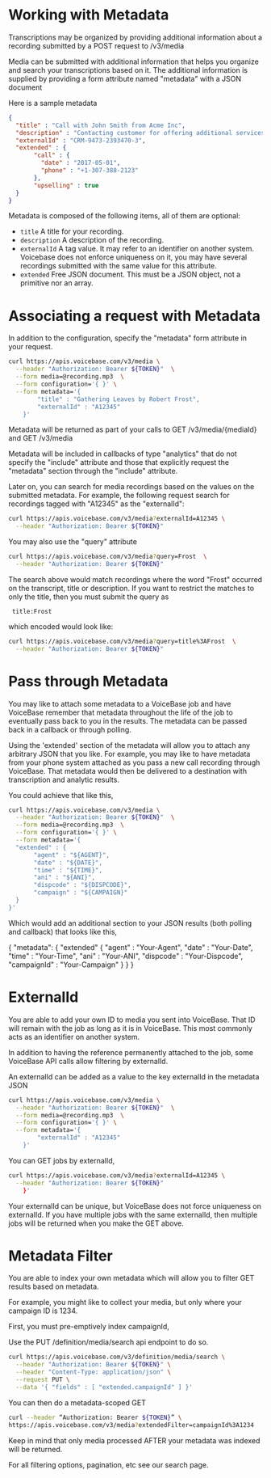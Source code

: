 # Working with Metadata

Transcriptions may be organized by providing additional information
about a recording submitted by a POST request to /v3/media

Media can be submitted with additional information that helps you organize and
search your transcriptions based on it. The additional information is
supplied by providing a form attribute named "metadata" with a JSON document

Here is a sample metadata

```json
{
  "title" : "Call with John Smith from Acme Inc",
  "description" : "Contacting customer for offering additional services",
  "externalId" : "CRM-9473-2393470-3",
  "extended" : {
       "call" : {
         "date" : "2017-05-01",
         "phone" : "+1-307-388-2123"
       },
       "upselling" : true
  }
}
```

Metadata is composed of the following items, all of them are optional:

- `title`  A title for your recording.
- `description` A description of the recording.
- `externalId` A tag value. It may refer to an identifier on another system. Voicebase does not enforce uniqueness on it, you may have several recordings submitted with the same value for this attribute.
- `extended` Free JSON document. This must be a JSON object, not a primitive nor an array.

# Associating a request with Metadata

In addition to the configuration, specify the "metadata" form attribute in your request.

```bash
curl https://apis.voicebase.com/v3/media \
  --header "Authorization: Bearer ${TOKEN}"  \
  --form media=@recording.mp3  \
  --form configuration='{ }' \
  --form metadata='{
        "title" : "Gathering Leaves by Robert Frost",
        "externalId" : "A12345"
    }'
```
Metadata will be returned as part of your calls to GET /v3/media/{mediaId} and
GET /v3/media

Metadata will be included in callbacks of type "analytics" that do not specify
the "include" attribute and those that explicitly request the "metadata" section
through the "include" attribute.

Later on, you can search for media recordings based on the values on the submitted
metadata. For example, the following request search for recordings tagged with "A12345"
as the "externalId":

```bash
curl https://apis.voicebase.com/v3/media?externalId=A12345 \
  --header "Authorization: Bearer ${TOKEN}"  
```
You may also use the "query" attribute
```bash
curl https://apis.voicebase.com/v3/media?query=Frost  \
  --header "Authorization: Bearer ${TOKEN}"
```
The search above would match recordings where the word "Frost" occurred on the
transcript, title or description. If you want to restrict the matches to only
the title, then you must submit the query as

     title:Frost

which encoded would look like:     
```bash
curl https://apis.voicebase.com/v3/media?query=title%3AFrost  \
  --header "Authorization: Bearer ${TOKEN}"
```

# Pass through Metadata

You may like to attach some metadata to a VoiceBase job and have VoiceBase remember that metadata throughout the life of the job to eventually pass back to you in the results. The metadata can be passed back in a callback or through polling.

Using the 'extended' section of the metadata will allow you to attach any arbitrary JSON that you like. For example, you may like to have metadata from your phone system attached as you pass a new call recording through VoiceBase. That metadata would then be delivered to a destination with transcription and analytic results.

You could achieve that like this,

```bash
curl https://apis.voicebase.com/v3/media \
  --header "Authorization: Bearer ${TOKEN}"  \
  --form media=@recording.mp3  \
  --form configuration='{ }' \
  --form metadata='{
  "extended" : {
       "agent" : "${AGENT}",
	   "date" : "${DATE}",
	   "time" : "${TIME}",
	   "ani" : "${ANI}",
	   "dispcode" : "${DISPCODE}",
	   "campaign" : "${CAMPAIGN}"
  }
}'
```

Which would add an additional section to your JSON results (both polling and callback) that looks like this,

{
    "metadata": {
		"extended" {
			"agent" : "Your-Agent",
			"date" : "Your-Date",
			"time" : "Your-Time",
			"ani" : "Your-ANI",
			"dispcode" : "Your-Dispcode",
			"campaignId" : "Your-Campaign"
		}
	}
}


# ExternalId

You are able to add your own ID to media you sent into VoiceBase. That ID will remain with the job as long as it is in VoiceBase. This most commonly acts as an identifier on another system.

In addition to having the reference permanently attached to the job, some VoiceBase API calls allow filtering by externalId.

An externalId can be added as a value to the key externalId in the metadata JSON

```bash
curl https://apis.voicebase.com/v3/media \
  --header "Authorization: Bearer ${TOKEN}"  \
  --form media=@recording.mp3  \
  --form configuration='{ }' \
  --form metadata='{
        "externalId" : "A12345"
    }'
```

You can GET jobs by externalId,

```bash
curl https://apis.voicebase.com/v3/media?externalId=A12345 \
  --header "Authorization: Bearer ${TOKEN}"
    }'
```

Your externalId can be unique, but VoiceBase does not force uniqueness on externalId. If you have multiple jobs with the same externalId, then multiple jobs will be returned when you make the GET above.


# Metadata Filter

You are able to index your own metadata which will allow you to filter GET results based on metadata.

For example, you might like to collect your media, but only where your campaign ID is 1234.

First, you must pre-emptively index campaignId, 

Use the PUT /definition/media/search api endpoint to do so.

```bash
curl https://apis.voicebase.com/v3/definition/media/search \
  --header "Authorization: Bearer ${TOKEN}" \
  --header "Content-Type: application/json" \
  --request PUT \
  --data '{ "fields" : [ "extended.campaignId" ] }'
```
  
You can then do a metadata-scoped GET

```bash
curl --header “Authorization: Bearer ${TOKEN}” \
https://apis.voicebase.com/v3/media?extendedFilter=campaignId%3A1234
```

Keep in mind that only media processed AFTER your metadata was indexed will be returned.

For all filtering options, pagination, etc see our search page.

